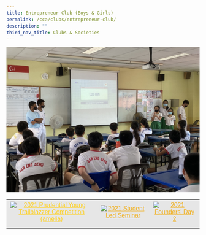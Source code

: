```yaml
---
title: Entrepreneur Club (Boys & Girls)
permalink: /cca/clubs/entrepreneur-club/
description: ""
third_nav_title: Clubs & Societies
---
```

![](/images/2021-Prep-scaled.jpeg)

<table style="box-sizing: inherit; border-collapse: collapse; border-spacing: 0px; max-width: 100%; color: rgb(34, 34, 34); font-family: &quot;Source Sans Pro&quot;, sans-serif; font-size: 16px; font-style: normal; font-variant-ligatures: normal; font-variant-caps: normal; font-weight: 400; letter-spacing: normal; orphans: 2; text-align: start; text-transform: none; white-space: normal; widows: 2; word-spacing: 0px; -webkit-text-stroke-width: 0px; background-color: rgb(255, 255, 255); text-decoration-thickness: initial; text-decoration-style: initial; text-decoration-color: initial;"><tbody style="box-sizing: inherit;"><tr style="box-sizing: inherit; background: rgb(230, 230, 230);"><td style="box-sizing: inherit; padding: 5px 10px; text-align: center;"><a href="https://ganengsengsch.moe.edu.sg/wp-content/uploads/2021/08/2021-Prudential-Young-Trailblazzer-Competition-Amelia.jpg" style="box-sizing: inherit; background-color: transparent; transition: all 0.25s ease-in-out 0s; outline: 0px; color: rgb(255, 208, 26); text-decoration: underline;"><img class="alignnone size-medium wp-image-21129" src="https://ganengsengsch.moe.edu.sg/wp-content/uploads/2021/08/2021-Prudential-Young-Trailblazzer-Competition-Amelia-300x169.jpg" alt="2021 Prudential Young Trailblazzer Competition (amelia)" width="300" height="169" srcset="/wp-content/uploads/2021/08/2021-Prudential-Young-Trailblazzer-Competition-Amelia-300x169.jpg 300w, /wp-content/uploads/2021/08/2021-Prudential-Young-Trailblazzer-Competition-Amelia-1024x575.jpg 1024w, /wp-content/uploads/2021/08/2021-Prudential-Young-Trailblazzer-Competition-Amelia-768x432.jpg 768w, /wp-content/uploads/2021/08/2021-Prudential-Young-Trailblazzer-Competition-Amelia-1350x759.jpg 1350w, /wp-content/uploads/2021/08/2021-Prudential-Young-Trailblazzer-Competition-Amelia.jpg 1365w" sizes="(max-width: 300px) 100vw, 300px" style="box-sizing: inherit; border: 0px; vertical-align: middle; max-width: 100%; height: auto; margin-bottom: 10px;"></a></td><td style="box-sizing: inherit; padding: 5px 10px; text-align: center;"><a href="https://ganengsengsch.moe.edu.sg/wp-content/uploads/2021/08/2021-Student-Led-Seminar.jpg" style="box-sizing: inherit; background-color: transparent; transition: all 0.25s ease-in-out 0s; color: rgb(241, 174, 22); text-decoration: underline;"><img class="alignnone size-thumbnail wp-image-21131" src="https://ganengsengsch.moe.edu.sg/wp-content/uploads/2021/08/2021-Student-Led-Seminar-150x150.jpg" alt="2021 Student Led Seminar" width="150" height="150" style="box-sizing: inherit; border: 0px; vertical-align: middle; max-width: 100%; height: auto; margin-bottom: 10px;"></a></td><td style="box-sizing: inherit; padding: 5px 10px; text-align: center;"><a href="https://ganengsengsch.moe.edu.sg/wp-content/uploads/2021/08/2021-Founders-Day-2-scaled.jpg" style="box-sizing: inherit; background-color: transparent; transition: all 0.25s ease-in-out 0s; color: rgb(241, 174, 22); text-decoration: underline;"><img class="alignnone size-thumbnail wp-image-21132" src="https://ganengsengsch.moe.edu.sg/wp-content/uploads/2021/08/2021-Founders-Day-2-150x150.jpg" alt="2021 Founders' Day 2" width="150" height="150" style="box-sizing: inherit; border: 0px; vertical-align: middle; max-width: 100%; height: auto; margin-bottom: 10px;"></a></td></tr></tbody></table>